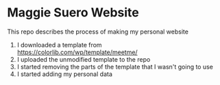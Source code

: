 # Maggie Suero Website
 This repo describes the process of making my personal website 

1) I downloaded a template from https://colorlib.com/wp/template/meetme/
2) I uploaded the unmodified template to the repo
3) I started removing the parts of the template that I wasn't going to use
4) I started adding my personal data
 

